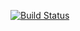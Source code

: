 [![Build Status](https://travis-ci.org/AlexCatIn/testpack.svg?branch=master)](https://travis-ci.org/AlexCatIn/testpack)